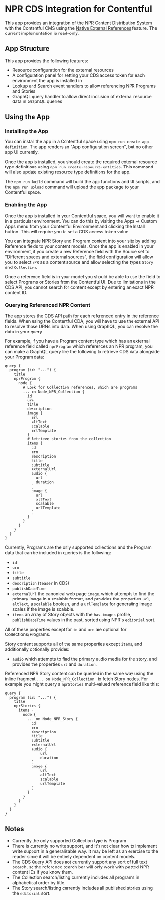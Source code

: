 # NPR CDS Integration for Contentful

This app provides an integration of the NPR Content Distribution System with the Contentful CMS using the [Native External References](https://www.contentful.com/help/orchestration/native-external-references/) feature. The current implementation is read-only.

## App Structure

This app provides the following features:

* Resource configuration for the external resources
* A configuration panel for setting your CDS access token for each environment the app is installed in
* Lookup and Search event handlers to allow referencing NPR Programs and Stories
* GraphQL query handler to allow direct inclusion of external resource data in GraphQL queries

## Using the App

### Installing the App

You can install the app in a Contentful space using `npm run create-app-definition`. The app renders an "App configuration screen", but no other app UI currently.

Once the app is installed, you should create the required external resource type definitions using `npm run create-resource-entities`. This command will also update existing resource type definitions for the app.

The `npm run build` command will build the app functions and UI scripts, and the `npm run upload` command will upload the app package to your Contentful space.

### Enabling the App

Once the app is installed in your Contentful space, you will want to enable it in a particular environment. You can do this by visiting the Apps -> Custom Apps menu from your Contentful Environment and clicking the Install button. This will require you to set a CDS access token value.

You can integrate NPR Story and Program content into your site by adding Reference fields to your content models. Once the app is enabled in your environment, if you create a new Reference field with the Source set to "Different spaces and external sources", the field configuration will allow you to select `NPR` as a content source and allow selecting the types `Story` and `Collection`.

Once a reference field is in your model you should be able to use the field to select Programs or Stories from the Contentful UI. Due to limitations in the CDS API, you cannot search for content except by entering an exact NPR content ID.

### Querying Referenced NPR Content

The app stores the CDS API path for each referenced entry in the reference fields. When using the Contentful CDA, you will have to use the external API to resolve those URNs into data. When using GraphQL, you can resolve the data in your query.

For example, if you have a Program content type which has an external reference field called `nprProgram` which references an NPR program, you can make a GraphQL query like the following to retrieve CDS data alongside your Program data:

```
query {
  program (id: "...") {
    title
    nprProgram {
      node {
        # Look for Collection references, which are programs
        ... on Node_NPR_Collection {
          id
          urn
          title
          description
          image {
            url
            altText
            scalable
            urlTemplate
          }
          # Retrieve stories from the collection
          items {
            id
            urn
            description
            title
            subtitle
            externalUrl
            audio {
              url
              duration
            }
            image {
              url
              altText
              scalable
              urlTemplate
            }
          }
        }
      }
    }
  }
}
```

Currently, Programs are the only supported collections and the Program data that can be included in queries is the following:

* `id`
* `urn`
* `title`
* `subtitle`
* `description` (`teaser` in CDS)
* `publishDateTime`
* `externalUrl` the canonical web page
   `image`, which attempts to find the primary image in a scalable format, and provides the properties `url`, `altText`, a `scalable` boolean, and a `urlTemplate` for generating image scales if the image is scalable.
* `items` an array of Story objects with the `has-images` profile, `publishDateTime` values in the past, sorted using NPR's `editorial` sort.

All of these properties except for `id` and `urn` are optional for Collections/Programs.

Story content supports all of the same properties except `items`, and additionally optionally provides:

* `audio` which attempts to find the primary audio media for the story, and provides the properties `url` and `duration`.

Referenced NPR Story content can be queried in the same way using the inline fragment `... on Node_NPR_Collection ` to fetch Story nodes. For example you might query a `nprStories` multi-valued reference field like this:

```
query {
  program (id: "...") {
    title
    nprStories {
      items {
        node {
          ... on Node_NPR_Story {
            id
            urn
            description
            title
            subtitle
            externalUrl
            audio {
                url
                duration
            }
            image {
                url
                altText
                scalable
                urlTemplate
            }
          }
        }
      }
    }
  }
}
```


## Notes

* Currently the only supported Collection type is Program
* There is currently no write support, and it's not clear how to implement write support in a generalizable way. It may be left as an exercise to the reader since it will be entirely dependent on content models.
* The CDS Query API does not currently support any sort of full text search, so the reference search bar will only work with pasted NPR content IDs if you know them.
* The Collection search/listing currently includes all programs in alphabetical order by title.
* The Story search/listing currently includes all published stories using the `editorial` sort.
